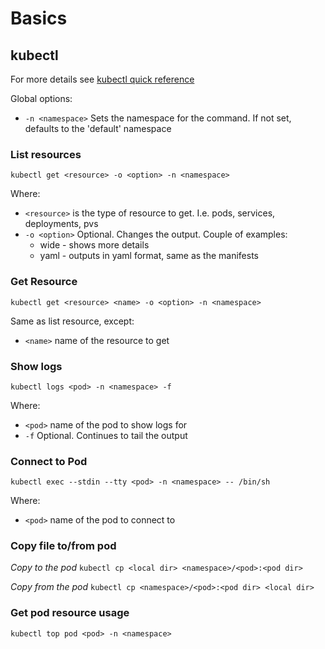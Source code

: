 # Basics

## kubectl

For more details see [kubectl quick reference](https://kubernetes.io/docs/reference/kubectl/quick-reference/)

Global options:

* ```-n <namespace>``` Sets the namespace for the command. If not set, defaults to the 'default' namespace

### List resources

```kubectl get <resource> -o <option> -n <namespace>```

Where:
* ```<resource>``` is the type of resource to get. I.e. pods, services, deployments, pvs
* ```-o <option>``` Optional. Changes the output. Couple of examples:
  * wide - shows more details
  * yaml - outputs in yaml format, same as the manifests

### Get Resource

```kubectl get <resource> <name> -o <option> -n <namespace>```

Same as list resource, except:
* ```<name>``` name of the resource to get

### Show logs

```kubectl logs <pod> -n <namespace> -f```

Where:
* ```<pod>``` name of the pod to show logs for
* ```-f``` Optional. Continues to tail the output

### Connect to Pod

```kubectl exec --stdin --tty <pod> -n <namespace> -- /bin/sh```

Where:
* ```<pod>``` name of the pod to connect to

### Copy file to/from pod

*Copy to the pod*
```kubectl cp <local dir> <namespace>/<pod>:<pod dir>```

*Copy from the pod*
```kubectl cp <namespace>/<pod>:<pod dir> <local dir>```

### Get pod resource usage

```kubectl top pod <pod> -n <namespace>```

